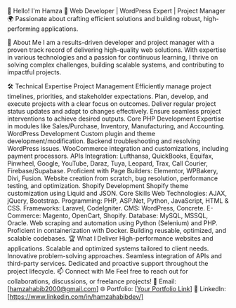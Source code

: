 👋 Hello! I'm Hamza
🔧 Web Developer | WordPress Expert | Project Manager
🌍 Passionate about crafting efficient solutions and building robust, high-performing applications.

🚀 About Me
I am a results-driven developer and project manager with a proven track record of delivering high-quality web solutions. With expertise in various technologies and a passion for continuous learning, I thrive on solving complex challenges, building scalable systems, and contributing to impactful projects.

🛠️ Technical Expertise
Project Management
Efficiently manage project timelines, priorities, and stakeholder expectations.
Plan, develop, and execute projects with a clear focus on outcomes.
Deliver regular project status updates and adapt to changes effectively.
Ensure seamless project interventions to achieve desired outputs.
Core PHP Development
Expertise in modules like Sales/Purchase, Inventory, Manufacturing, and Accounting.
WordPress Development
Custom plugin and theme development/modification.
Backend troubleshooting and resolving WordPress issues.
WooCommerce integration and customizations, including payment processors.
APIs Integration: Lufthansa, QuickBooks, Equifax, Pinwheel, Google, YouTube, Daraz, Tuya, Leopard, Trax, Call Courier, Firebase/Supabase.
Proficient with Page Builders: Elementor, WPBakery, Divi, Fusion.
Website creation from scratch, bug resolution, performance testing, and optimization.
Shopify Development
Shopify theme customization using Liquid and JSON.
Core Skills
Web Technologies: AJAX, jQuery, Bootstrap.
Programming: PHP, ASP.Net, Python, JavaScript, HTML & CSS.
Frameworks: Laravel, CodeIgniter.
CMS: WordPress, Concrete.
E-Commerce: Magento, OpenCart, Shopify.
Database: MySQL, MSSQL, Oracle.
Web scraping and automation using Python (Selenium) and PHP.
Proficient in containerization with Docker.
Building reusable, optimized, and scalable codebases.
🏆 What I Deliver
High-performance websites and applications.
Scalable and optimized systems tailored to client needs.
Innovative problem-solving approaches.
Seamless integration of APIs and third-party services.
Dedicated and proactive support throughout the project lifecycle.
📫 Connect with Me
Feel free to reach out for collaborations, discussions, or freelance projects!
📧 Email: [hamzahabib2000@gmail.com]
🌐 Portfolio: [[Your Portfolio Link](https://www.linkedin.com/in/hamzahabibdev/)]
💼 LinkedIn: [https://www.linkedin.com/in/hamzahabibdev/]
